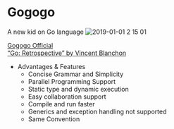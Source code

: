 # Gogogo
 A new kid on Go language 
 ![2019-01-01 2 15 01](https://user-images.githubusercontent.com/43804152/50570654-5616ad80-0dd6-11e9-8cc7-6655be8202c7.png)

[Gogogo Official](https://golang.org/)<br>
[“Go: Retrospective” by Vincent Blanchon](https://medium.com/a-journey-with-go/go-retrospective-b9723352e9b0)

* Advantages & Features
  * Concise Grammar and Simplicity <br>
  * Parallel Programming Support <br>
  * Static type and dynamic execution <br>
  * Easy collaboration support <br>
  * Compile and run faster <br>
  * Generics and exception handling not supported <br>
  * Same Convention <br>
